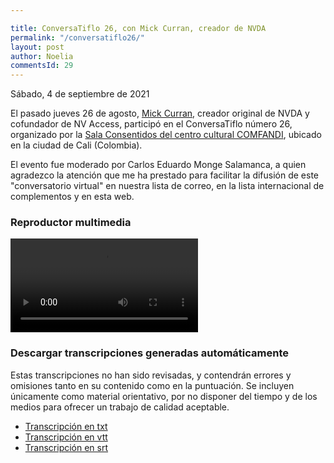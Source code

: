 ```yaml
---

title: ConversaTiflo 26, con Mick Curran, creador de NVDA
permalink: "/conversatiflo26/"
layout: post
author: Noelia
commentsId: 29
---
```



<footer>Sábado, 4 de septiembre de 2021</footer>

El pasado jueves 26 de agosto, [Mick Curran](https://github.com/michaelDCurran), creador original de NVDA y cofundador de NV Access, participó en el ConversaTiflo número 26, organizado por la [Sala Consentidos del centro cultural COMFANDI](https://www.comfandi.com.co/personas/cultura/sala-consentidos), ubicado en la ciudad de Cali (Colombia).

El evento fue moderado por Carlos Eduardo Monge Salamanca, a quien agradezco la atención que me ha prestado para facilitar la difusión de este "conversatorio virtual" en nuestra lista de correo, en la lista internacional de complementos y en esta web.

<div id="wraper">
<div id="ableplayer">
<h3>Reproductor multimedia</h3>
<video id="video1" data-able-player preload="metadata" data-heading-level="0" data-lyrics-mode data-transcript-title="Transcripción" data-skin="2020" playsinline data-youtube-id="mTgfMpY-fpU" data-description-audible="false" 
data-transcript-div="transcript"
<source src="https://www.youtube.com/embed/mTgfMpY-fpU"/>
<track kind="captions" src="https://nvdaes.github.io/linkedFiles/conversatiflo26.vtt" srclang="es" label="ponentes"/>
>
<a href"https://www.youtube.com/embed/mTgfMpY-fpU"</a>

</video>
<!-- Dependencies -->
<script src="//ajax.googleapis.com/ajax/libs/jquery/3.2.1/jquery.min.js"></script>
<script src="../../ableplayer/thirdparty/js.cookie.js"></script>

<!-- CSS -->
<link rel="stylesheet" href="../../ableplayer/build/ableplayer.min.css" type="text/css"/>

<!-- JavaScript -->
<script src="../../ableplayer/build/ableplayer.min.js"></script>
</div>
<div id="transcript"></div>
<div id="descargas">
<h3>Descargar transcripciones generadas automáticamente</h3>
<p>Estas transcripciones no han sido revisadas, y contendrán errores y omisiones tanto en su contenido como en la puntuación. Se incluyen únicamente como material orientativo, por no disponer del tiempo y de los medios para ofrecer un trabajo de calidad aceptable.</p>
<ul>
<li><a download title="txt" href="https://nvdaes.github.io/linkedFiles/conversatiflo26.txt">Transcripción en txt</a></li>
<li><a download title="vtt" href="https://nvdaes.github.io/linkedFiles/conversatiflo26.vtt">Transcripción en vtt</a></li>
<li><a download title="srt" href="https://nvdaes.github.io/linkedFiles/conversatiflo26.srt">Transcripción en srt</a></li>
</ul>
</div>
</div>
